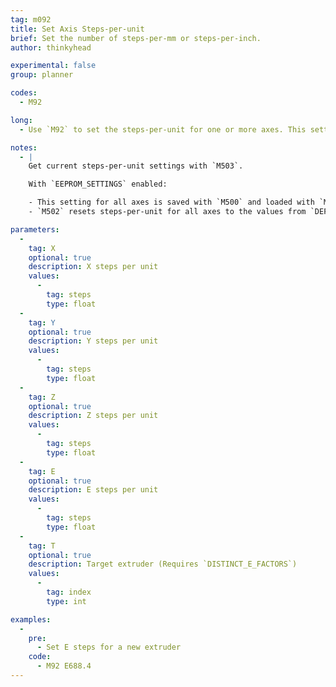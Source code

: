 ```yaml
---
tag: m092
title: Set Axis Steps-per-unit
brief: Set the number of steps-per-mm or steps-per-inch.
author: thinkyhead

experimental: false
group: planner

codes:
  - M92

long:
  - Use `M92` to set the steps-per-unit for one or more axes. This setting affects how many steps will be done for each unit of movement. Units will be in steps/mm unless *inch* mode is set with [`G20`](/docs/gcode/G020.html) (which requires `INCH_MODE_SUPPORT`).

notes:
  - |
    Get current steps-per-unit settings with `M503`.

    With `EEPROM_SETTINGS` enabled:

    - This setting for all axes is saved with `M500` and loaded with `M501`.
    - `M502` resets steps-per-unit for all axes to the values from `DEFAULT_AXIS_STEPS_PER_UNIT`.

parameters:
  -
    tag: X
    optional: true
    description: X steps per unit
    values:
      -
        tag: steps
        type: float
  -
    tag: Y
    optional: true
    description: Y steps per unit
    values:
      -
        tag: steps
        type: float
  -
    tag: Z
    optional: true
    description: Z steps per unit
    values:
      -
        tag: steps
        type: float
  -
    tag: E
    optional: true
    description: E steps per unit
    values:
      -
        tag: steps
        type: float
  -
    tag: T
    optional: true
    description: Target extruder (Requires `DISTINCT_E_FACTORS`)
    values:
      -
        tag: index
        type: int

examples:
  -
    pre:
      - Set E steps for a new extruder
    code:
      - M92 E688.4
---
```

